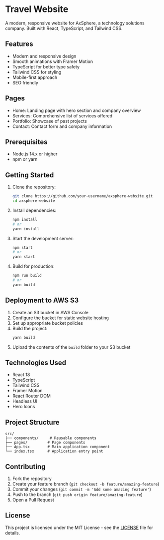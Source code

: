 # Travel Website

A modern, responsive website for AxSphere, a technology solutions company. Built with React, TypeScript, and Tailwind CSS.

## Features

- Modern and responsive design
- Smooth animations with Framer Motion
- TypeScript for better type safety
- Tailwind CSS for styling
- Mobile-first approach
- SEO friendly

## Pages

- Home: Landing page with hero section and company overview
- Services: Comprehensive list of services offered
- Portfolio: Showcase of past projects
- Contact: Contact form and company information

## Prerequisites

- Node.js 14.x or higher
- npm or yarn

## Getting Started

1. Clone the repository:
   ```bash
   git clone https://github.com/your-username/axsphere-website.git
   cd axsphere-website
   ```

2. Install dependencies:
   ```bash
   npm install
   # or
   yarn install
   ```

3. Start the development server:
   ```bash
   npm start
   # or
   yarn start
   ```

4. Build for production:
   ```bash
   npm run build
   # or
   yarn build
   ```

## Deployment to AWS S3

1. Create an S3 bucket in AWS Console
2. Configure the bucket for static website hosting
3. Set up appropriate bucket policies
4. Build the project:
   ```bash
   yarn build
   ```
5. Upload the contents of the `build` folder to your S3 bucket

## Technologies Used

- React 18
- TypeScript
- Tailwind CSS
- Framer Motion
- React Router DOM
- Headless UI
- Hero Icons

## Project Structure

```
src/
├── components/     # Reusable components
├── pages/         # Page components
├── App.tsx        # Main application component
└── index.tsx      # Application entry point
```

## Contributing

1. Fork the repository
2. Create your feature branch (`git checkout -b feature/amazing-feature`)
3. Commit your changes (`git commit -m 'Add some amazing feature'`)
4. Push to the branch (`git push origin feature/amazing-feature`)
5. Open a Pull Request

## License

This project is licensed under the MIT License - see the [LICENSE](LICENSE) file for details.

